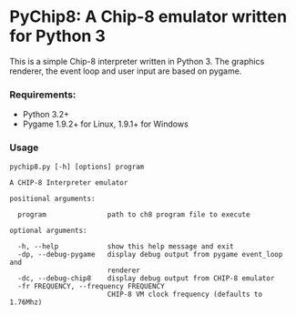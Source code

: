 PyChip8: A Chip-8 emulator written for Python 3
===============================================

This is a simple Chip-8 interpreter written in Python 3.
The graphics renderer, the event loop and user input are based on pygame.

### Requirements:
 - Python 3.2+
 - Pygame 1.9.2+ for Linux, 1.9.1+ for Windows


### Usage ###
    pychip8.py [-h] [options] program

    A CHIP-8 Interpreter emulator

    positional arguments:

      program               path to ch8 program file to execute

    optional arguments:

      -h, --help            show this help message and exit
      -dp, --debug-pygame   display debug output from pygame event_loop and
                            renderer
      -dc, --debug-chip8    display debug output from CHIP-8 emulator
      -fr FREQUENCY, --frequency FREQUENCY
                            CHIP-8 VM clock frequency (defaults to 1.76Mhz)